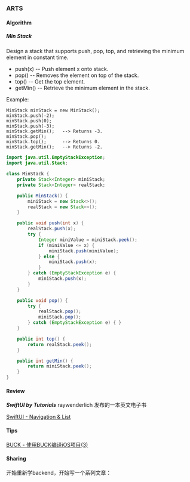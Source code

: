 ### ARTS

#### Algorithm

##### Min Stack

Design a stack that supports push, pop, top, and retrieving the minimum element in constant time.

* push(x) -- Push element x onto stack.
* pop() -- Removes the element on top of the stack.
* top() -- Get the top element.
* getMin() -- Retrieve the minimum element in the stack.

Example:
```
MinStack minStack = new MinStack();
minStack.push(-2);
minStack.push(0);
minStack.push(-3);
minStack.getMin();   --> Returns -3.
minStack.pop();
minStack.top();      --> Returns 0.
minStack.getMin();   --> Returns -2.
```

```java
import java.util.EmptyStackException;
import java.util.Stack;

class MinStack {
    private Stack<Integer> miniStack;
    private Stack<Integer> realStack;

    public MinStack() {
        miniStack = new Stack<>();
        realStack = new Stack<>();
    }

    public void push(int x) {
        realStack.push(x);
        try {
            Integer miniValue = miniStack.peek();
            if (miniValue <= x) {
                miniStack.push(miniValue);
            } else {
                miniStack.push(x);
            }
        } catch (EmptyStackException e) {
            miniStack.push(x);
        }
    }

    public void pop() {
        try {
            realStack.pop();
            miniStack.pop();
        } catch (EmptyStackException e) { }
    }

    public int top() {
        return realStack.peek();
    }

    public int getMin() {
        return miniStack.peek();
    }
}
```

#### Review

***SwiftUI by Tutorials*** raywenderlich 发布的一本英文电子书

[SwiftUI - Navigation & List](https://www.jianshu.com/p/643ce6cd8345)

#### Tips

[BUCK - 使用BUCK编译iOS项目(3)]()


#### Sharing

开始重新学backend，开始写一个系列文章：

[]()